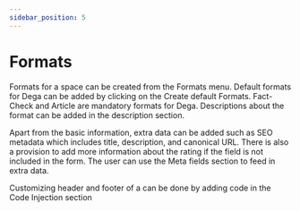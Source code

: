```yaml
---
sidebar_position: 5
---
```


# Formats

Formats for a space can be created from the Formats menu. Default formats for Dega can be added by clicking on the Create default Formats. Fact-Check and Article are mandatory formats for Dega. Descriptions about the format can be added in the description section. 

Apart from the basic information, extra data can be added such as SEO metadata which includes title, description, and canonical URL.
There is also a provision to add more information about the rating if the field is not included in the form. The user can use the Meta fields section to feed in extra data.

Customizing header and footer of a can be done by adding code in the Code Injection section